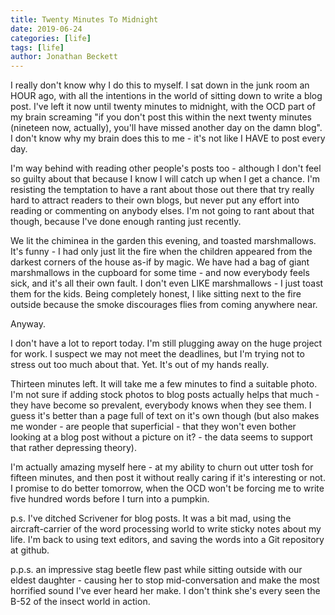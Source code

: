 ```yaml
---
title: Twenty Minutes To Midnight
date: 2019-06-24
categories: [life]
tags: [life]
author: Jonathan Beckett
---
```


I really don't know why I do this to myself. I sat down in the junk room an HOUR ago, with all the intentions in the world of sitting down to write a blog post. I've left it now until twenty minutes to midnight, with the OCD part of my brain screaming "if you don't post this within the next twenty minutes (nineteen now, actually), you'll have missed another day on the damn blog". I don't know why my brain does this to me - it's not like I HAVE to post every day.

I'm way behind with reading other people's posts too - although I don't feel so guilty about that because I know I will catch up when I get a chance. I'm resisting the temptation to have a rant about those out there that try really hard to attract readers to their own blogs, but never put any effort into reading or commenting on anybody elses. I'm not going to rant about that though, because I've done enough ranting just recently.

We lit the chiminea in the garden this evening, and toasted marshmallows. It's funny - I had only just lit the fire when the children appeared from the darkest corners of the house as-if by magic. We have had a bag of giant marshmallows in the cupboard for some time - and now everybody feels sick, and it's all their own fault. I don't even LIKE marshmallows - I just toast them for the kids. Being completely honest, I like sitting next to the fire outside because the smoke discourages flies from coming anywhere near.

Anyway.

I don't have a lot to report today. I'm still plugging away on the huge project for work. I suspect we may not meet the deadlines, but I'm trying not to stress out too much about that. Yet. It's out of my hands really.

Thirteen minutes left. It will take me a few minutes to find a suitable photo. I'm not sure if adding stock photos to blog posts actually helps that much - they have become so prevalent, everybody knows when they see them. I guess it's better than a page full of text on it's own though (but also makes me wonder - are people that superficial - that they won't even bother looking at a blog post without a picture on it? - the data seems to support that rather depressing theory).

I'm actually amazing myself here - at my ability to churn out utter tosh for fifteen minutes, and then post it without really caring if it's interesting or not. I promise to do better tomorrow, when the OCD won't be forcing me to write five hundred words before I turn into a pumpkin.

p.s. I've ditched Scrivener for blog posts. It was a bit mad, using the aircraft-carrier of the word processing world to write sticky notes about my life. I'm back to using text editors, and saving the words into a Git repository at github.

p.p.s. an impressive stag beetle flew past while sitting outside with our eldest daughter - causing her to stop mid-conversation and make the most horrified sound I've ever heard her make. I don't think she's every seen the B-52 of the insect world in action.